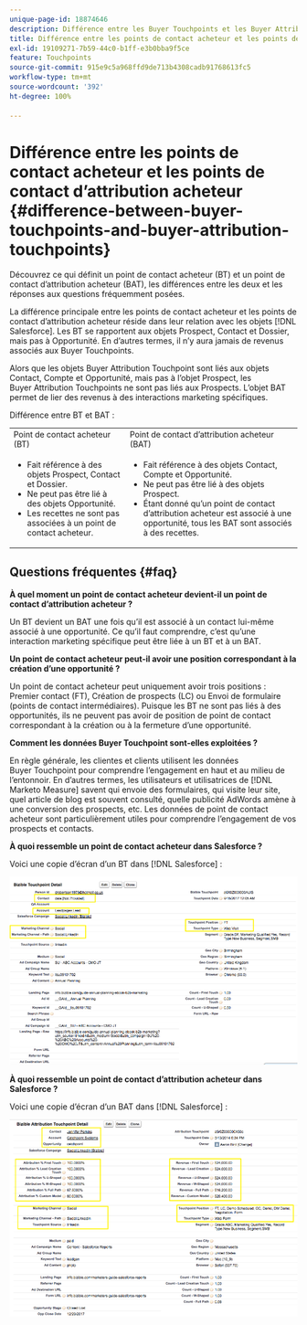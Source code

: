 ```yaml
---
unique-page-id: 18874646
description: Différence entre les Buyer Touchpoints et les Buyer Attribution Touchpoints -  [!DNL Marketo Measure]
title: Différence entre les points de contact acheteur et les points de contact d’attribution acheteur
exl-id: 19109271-7b59-44c0-b1ff-e3b0bba9f5ce
feature: Touchpoints
source-git-commit: 915e9c5a968ffd9de713b4308cadb91768613fc5
workflow-type: tm+mt
source-wordcount: '392'
ht-degree: 100%

---
```


# Différence entre les points de contact acheteur et les points de contact d’attribution acheteur {#difference-between-buyer-touchpoints-and-buyer-attribution-touchpoints}

Découvrez ce qui définit un point de contact acheteur (BT) et un point de contact d’attribution acheteur (BAT), les différences entre les deux et les réponses aux questions fréquemment posées.

La différence principale entre les points de contact acheteur et les points de contact d’attribution acheteur réside dans leur relation avec les objets [!DNL Salesforce]. Les BT se rapportent aux objets Prospect, Contact et Dossier, mais pas à Opportunité. En d’autres termes, il n’y aura jamais de revenus associés aux Buyer Touchpoints.

Alors que les objets Buyer Attribution Touchpoint sont liés aux objets Contact, Compte et Opportunité, mais pas à l’objet Prospect, les Buyer Attribution Touchpoints ne sont pas liés aux Prospects. L’objet BAT permet de lier des revenus à des interactions marketing spécifiques.

Différence entre BT et BAT :

<table> 
 <colgroup> 
  <col> 
  <col> 
 </colgroup> 
 <tbody> 
  <tr> 
   <td>Point de contact acheteur (BT)</td> 
   <td>Point de contact d’attribution acheteur (BAT)</td> 
  </tr> 
  <tr> 
   <td> 
    <ul> 
     <li>Fait référence à des objets Prospect, Contact et Dossier.</li> 
     <li>Ne peut pas être lié à des objets Opportunité.</li> 
     <li>Les recettes ne sont pas associées à un point de contact acheteur.</li> 
    </ul></td> 
   <td> 
    <ul> 
     <li>Fait référence à des objets Contact, Compte et Opportunité.</li> 
     <li>Ne peut pas être lié à des objets Prospect.</li> 
     <li>Étant donné qu’un point de contact d’attribution acheteur est associé à une opportunité, tous les BAT sont associés à des recettes.</li> 
    </ul></td> 
  </tr> 
 </tbody> 
</table>

## Questions fréquentes {#faq}

**À quel moment un point de contact acheteur devient-il un point de contact d’attribution acheteur ?**

Un BT devient un BAT une fois qu’il est associé à un contact lui-même associé à une opportunité. Ce qu’il faut comprendre, c’est qu’une interaction marketing spécifique peut être liée à un BT et à un BAT.

**Un point de contact acheteur peut-il avoir une position correspondant à la création d’une opportunité ?**

Un point de contact acheteur peut uniquement avoir trois positions : Premier contact (FT), Création de prospects (LC) ou Envoi de formulaire (points de contact intermédiaires). Puisque les BT ne sont pas liés à des opportunités, ils ne peuvent pas avoir de position de point de contact correspondant à la création ou à la fermeture d’une opportunité.

**Comment les données Buyer Touchpoint sont-elles exploitées ?**

En règle générale, les clientes et clients utilisent les données Buyer Touchpoint pour comprendre l’engagement en haut et au milieu de l’entonnoir. En d’autres termes, les utilisateurs et utilisatrices de [!DNL Marketo Measure] savent qui envoie des formulaires, qui visite leur site, quel article de blog est souvent consulté, quelle publicité AdWords amène à une conversion des prospects, etc. Les données de point de contact acheteur sont particulièrement utiles pour comprendre l’engagement de vos prospects et contacts.

**À quoi ressemble un point de contact acheteur dans Salesforce ?**

Voici une copie d’écran d’un BT dans [!DNL Salesforce] :

![](assets/1.png)

**À quoi ressemble un point de contact d’attribution acheteur dans Salesforce ?**

Voici une copie d’écran d’un BAT dans [!DNL Salesforce] :

![](assets/2.png)
